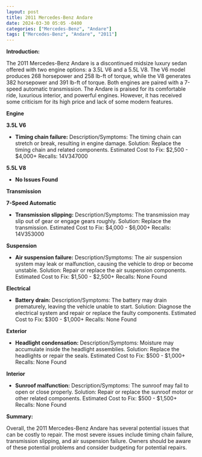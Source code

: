 ```yaml
---
layout: post
title: 2011 Mercedes-Benz Andare
date: 2024-03-30 05:05 -0400
categories: ["Mercedes-Benz", "Andare"]
tags: ["Mercedes-Benz", "Andare", "2011"]
---
```

**Introduction:**

The 2011 Mercedes-Benz Andare is a discontinued midsize luxury sedan offered with two engine options: a 3.5L V6 and a 5.5L V8. The V6 model produces 268 horsepower and 258 lb-ft of torque, while the V8 generates 382 horsepower and 391 lb-ft of torque. Both engines are paired with a 7-speed automatic transmission. The Andare is praised for its comfortable ride, luxurious interior, and powerful engines. However, it has received some criticism for its high price and lack of some modern features.

**Engine**

**3.5L V6**

* **Timing chain failure:** Description/Symptoms: The timing chain can stretch or break, resulting in engine damage. Solution: Replace the timing chain and related components. Estimated Cost to Fix: $2,500 - $4,000+ Recalls: 14V347000

**5.5L V8**

* **No Issues Found**

**Transmission**

**7-Speed Automatic**

* **Transmission slipping:** Description/Symptoms: The transmission may slip out of gear or engage gears roughly. Solution: Replace the transmission. Estimated Cost to Fix: $4,000 - $6,000+ Recalls: 14V353000

**Suspension**

* **Air suspension failure:** Description/Symptoms: The air suspension system may leak or malfunction, causing the vehicle to drop or become unstable. Solution: Repair or replace the air suspension components. Estimated Cost to Fix: $1,500 - $2,500+ Recalls: None Found

**Electrical**

* **Battery drain:** Description/Symptoms: The battery may drain prematurely, leaving the vehicle unable to start. Solution: Diagnose the electrical system and repair or replace the faulty components. Estimated Cost to Fix: $300 - $1,000+ Recalls: None Found

**Exterior**

* **Headlight condensation:** Description/Symptoms: Moisture may accumulate inside the headlight assemblies. Solution: Replace the headlights or repair the seals. Estimated Cost to Fix: $500 - $1,000+ Recalls: None Found

**Interior**

* **Sunroof malfunction:** Description/Symptoms: The sunroof may fail to open or close properly. Solution: Repair or replace the sunroof motor or other related components. Estimated Cost to Fix: $500 - $1,500+ Recalls: None Found

**Summary:**

Overall, the 2011 Mercedes-Benz Andare has several potential issues that can be costly to repair. The most severe issues include timing chain failure, transmission slipping, and air suspension failure. Owners should be aware of these potential problems and consider budgeting for potential repairs.
